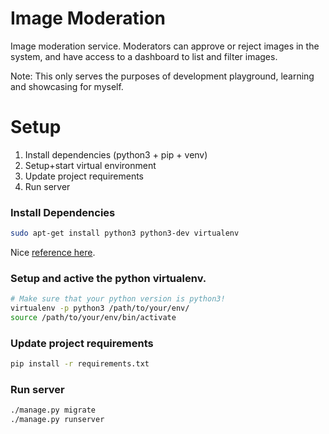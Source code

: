 # Image Moderation

Image moderation service. Moderators can approve or reject images in the system, and have access to a dashboard to list and filter images.

Note: This only serves the purposes of development playground, learning and showcasing for myself.

# Setup

1. Install dependencies (python3 + pip + venv)
2. Setup+start virtual environment
3. Update project requirements
4. Run server

### Install Dependencies
```bash
sudo apt-get install python3 python3-dev virtualenv
```
Nice [reference here](https://help.dreamhost.com/hc/en-us/articles/215317948-How-to-install-Django-using-virtualenv).

### Setup and active the python virtualenv.
```bash
# Make sure that your python version is python3!
virtualenv -p python3 /path/to/your/env/
source /path/to/your/env/bin/activate
```
### Update project requirements
```bash
pip install -r requirements.txt
```

### Run server
```bash
./manage.py migrate
./manage.py runserver
```